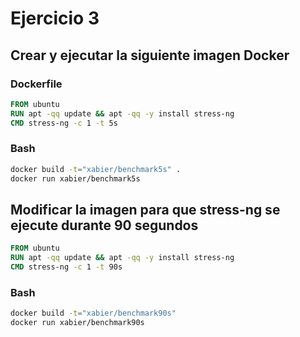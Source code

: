 # Ejercicio 3

## Crear y ejecutar la siguiente imagen Docker

### Dockerfile

```Dockerfile
FROM ubuntu
RUN apt -qq update && apt -qq -y install stress-ng
CMD stress-ng -c 1 -t 5s
```

### Bash

```bash
docker build -t="xabier/benchmark5s" .
docker run xabier/benchmark5s
```

## Modificar la imagen para que stress-ng se ejecute durante 90 segundos

```Dockerfile
FROM ubuntu
RUN apt -qq update && apt -qq -y install stress-ng
CMD stress-ng -c 1 -t 90s
```

### Bash

```bash
docker build -t="xabier/benchmark90s"
docker run xabier/benchmark90s
```
